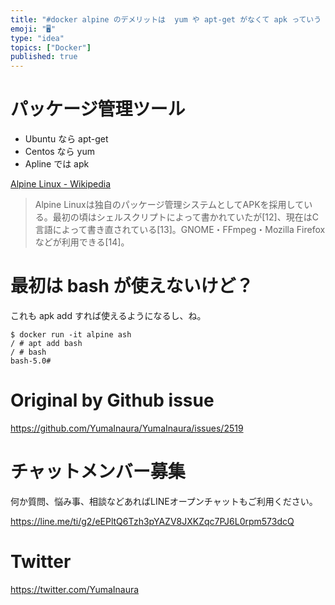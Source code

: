 ```yaml
---
title: "#docker alpine のデメリットは  yum や apt-get がなくて apk っていう Alpine 専用パッケージ管理シス"
emoji: "🖥"
type: "idea"
topics: ["Docker"]
published: true
---
```


# パッケージ管理ツール

- Ubuntu なら apt-get
- Centos なら yum
- Apline では apk 

[Alpine Linux - Wikipedia](https://ja.wikipedia.org/wiki/Alpine_Linux)

>Alpine Linuxは独自のパッケージ管理システムとしてAPKを採用している。最初の頃はシェルスクリプトによって書かれていたが[12]、現在はC言語によって書き直されている[13]。GNOME・FFmpeg・Mozilla Firefoxなどが利用できる[14]。

 # 最初は bash が使えないけど？

これも apk add すれば使えるようになるし、ね。

```
$ docker run -it alpine ash
/ # apt add bash
/ # bash
bash-5.0#
```


# Original by Github issue

https://github.com/YumaInaura/YumaInaura/issues/2519








<!-- Update From Qiita API -->

# チャットメンバー募集


何か質問、悩み事、相談などあればLINEオープンチャットもご利用ください。

https://line.me/ti/g2/eEPltQ6Tzh3pYAZV8JXKZqc7PJ6L0rpm573dcQ





# Twitter


https://twitter.com/YumaInaura


<!-- Update From Qiita API -->


